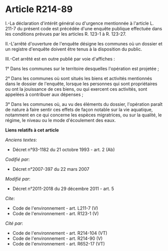 # Article R214-89

I.-La déclaration d'intérêt général ou d'urgence mentionnée à l'article L. 211-7 du présent code est précédée d'une enquête
publique effectuée dans les conditions prévues par les articles R. 123-1 à R. 123-27. 

II.-L'arrêté d'ouverture de l'enquête désigne les communes où un dossier et un registre d'enquête doivent être tenus à la
disposition du public. 

III.-Cet arrêté est en outre publié par voie d'affiches : 

1° Dans les communes sur le territoire desquelles l'opération est projetée ; 

2° Dans les communes où sont situés les biens et activités mentionnés dans le dossier de l'enquête, lorsque les personnes qui
sont propriétaires ou ont la jouissance de ces biens, ou qui exercent ces activités, sont appelées à contribuer aux
dépenses ; 

3° Dans les communes où, au vu des éléments du dossier, l'opération paraît de nature à faire sentir ces effets de façon
notable sur la vie aquatique, notamment en ce qui concerne les espèces migratrices, ou sur la qualité, le régime, le niveau
ou le mode d'écoulement des eaux.

**Liens relatifs à cet article**

_Anciens textes_:

  - Décret n°93-1182 du 21 octobre 1993 - art. 2 (Ab)

_Codifié par_:

  - Décret n°2007-397 du 22 mars 2007

_Modifié par_:

  - Décret n°2011-2018 du 29 décembre 2011 - art. 5

_Cite_:

  - Code de l'environnement - art. L211-7 (V)
  - Code de l'environnement - art. R123-1 (V)

_Cité par_:

  - Code de l'environnement - art. R214-104 (VT)
  - Code de l'environnement - art. R214-90 (V)
  - Code de l'environnement - art. R652-17 (VT)
